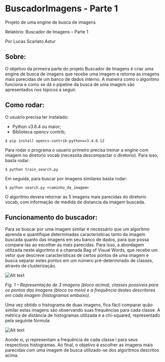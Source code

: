# BuscadorImagens - Parte 1
Projeto de uma engine de busca de imagens

Relatório: Buscador de Imagens – Parte 1

Por Lucas Scarlato Astur

## Sobre:

O objetivo da primeira parte do projeto Buscador de Imagens é criar uma engine de busca de imagens que recebe uma imagem e retorna as imagens mais parecidas de um banco de dados interno. A maneira como o algoritmo funciona e como se dá o pipeline da busca de uma imagem são apresentados nos tópicos a seguir.


## Como rodar:
O usuário precisa ter instalado:
 * Python v3.6.4 ou maior;
 * Biblioteca opencv contrib;
```
$ pip install opencv-contrib-python==3.4.0.12
```

Para rodar o programa o usuario primeiro precisa treinar a engine com imagem no diretorio vocab (necessita descompactar o diretorio). Para isso, basta rodar:
```
$ python train_search.py
```

Em seguida, para buscar por imagens similares basta rodar:
```
$ python search.py <caminho_da_imagem>
```

O algoritmo devera retornar as 5 imagens mais parecidas do diretorio vocab, com informação de medida de distancia da imagem buscada.

## Funcionamento do buscador:
Para se buscar por uma imagem similar é necessário que um algoritmo aprenda e quantifique determinadas características tanto da imagem buscada quanto das imagens em seu banco de dados, para que possa compara-las ao escolher as mais parecidas. Para isso, a abordagem utilizada neste algoritmo é a chamada Bag of Visual Words, que recebe um vetor que descreve caracteristicas de certos pontos de uma imagem e busca separar estes pontos em um número pré-determinado de classes, através de clusterização.

![Alt text](imgs/hist.png?raw=true "Title")
 
*Fig. 1 – Representação de 3 imagens (bloco acima), classes possíveis para os pontos das imagens (bloco no meio) e a frequência destes descritores em cada imagem (histogramas embaixo).*

Uma vez obtido o histograma de duas imagens, fica fácil comparar quão similar estas imagens são observando suas frequências para cada classe. A métrica de distância de histogramas utilizada é a chi-squared, representado pela seguinte fórmula:

![Alt text](imgs/math.png?raw=true "Title")

Aonde xi, yi representam a frequência de cada classe i para seus respectivos histogramas.
Ao final, o objetivo é escolher as imagens mais parecidas com uma imagem de busca utilizado-se dos algoritmos descritos acima.